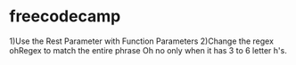 # freecodecamp
1)Use the Rest Parameter with Function Parameters
2)Change the regex ohRegex to match the entire phrase Oh no only when it has 3 to 6 letter h's.
